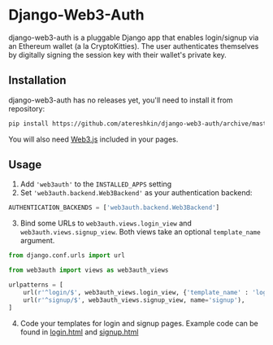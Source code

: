 # Django-Web3-Auth

django-web3-auth is a pluggable Django app that enables login/signup via an Ethereum wallet (a la CryptoKitties). The user authenticates themselves by digitally signing the session key with their wallet's private key.

## Installation

django-web3-auth has no releases yet, you'll need to install it from repository:
```bash
pip install https://github.com/atereshkin/django-web3-auth/archive/master.zip
```

You will also need [Web3.js](https://github.com/ethereum/web3.js) included in your pages.

## Usage

1. Add `'web3auth'` to the `INSTALLED_APPS` setting
2. Set `'web3auth.backend.Web3Backend'` as your authentication backend:
```python
AUTHENTICATION_BACKENDS = ['web3auth.backend.Web3Backend']
```
3. Bind some URLs to `web3auth.views.login_view` and `web3auth.views.signup_view`. Both views take an optional `template_name` argument. 
```python
from django.conf.urls import url

from web3auth import views as web3auth_views

urlpatterns = [
    url(r'^login/$', web3auth_views.login_view, {'template_name' : 'login.html'}, name='login'),
    url(r'^signup/$', web3auth_views.signup_view, name='signup'),
]

```
4. Code your templates for login and signup pages. Example code can be found in [login.html](web3auth/templates/web3auth/login.html) and [signup.html](web3auth/templates/web3auth/signup.html)
